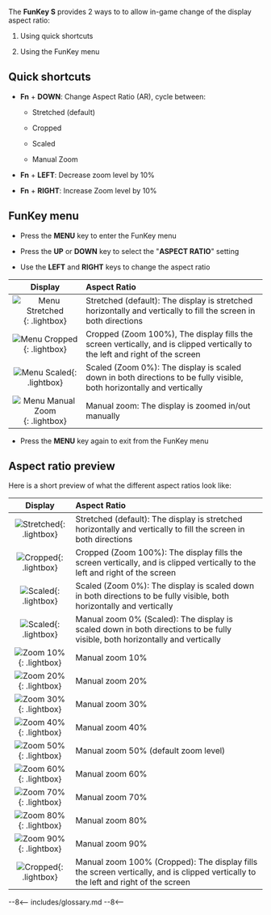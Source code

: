 The **FunKey S** provides 2 ways to to allow in-game change of the
display aspect ratio:

 1. Using quick shortcuts

 2. Using the FunKey menu

## Quick shortcuts

 - **Fn** + **DOWN**: Change Aspect Ratio (AR), cycle between:

    - Stretched (default)

    - Cropped

    - Scaled

    - Manual Zoom

 - **Fn** + **LEFT**: Decrease zoom level by 10%

 - **Fn** + **RIGHT**: Increase Zoom level by 10%

## FunKey menu

 - Press the **MENU** key to enter the FunKey menu

 - Press the **UP** or **DOWN** key to select the "**ASPECT RATIO**" setting

 - Use the **LEFT** and **RIGHT** keys to change the aspect ratio

| **Display**                                                           | **Aspect Ratio**                                                                                                             |
|:---------------------------------------------------------------------:|:-----------------------------------------------------------------------------------------------------------------------------|
| ![Menu Stretched](/assets/images/Menu_Stretched.png){: .lightbox}     | Stretched (default): The display is stretched horizontally and vertically to fill the screen in both directions              |
| ![Menu Cropped](/assets/images/Menu_Cropped.png){: .lightbox}         | Cropped (Zoom 100%), The display fills the screen vertically, and is clipped vertically to the left and right of the screen  |
| ![Menu Scaled](/assets/images/Menu_Scaled.png){: .lightbox}           | Scaled (Zoom 0%): The display is scaled down in both directions to be fully visible, both horizontally and vertically        |
| ![Menu Manual Zoom](/assets/images/Menu_Manual_Zoom.png){: .lightbox} | Manual zoom: The display is zoomed in/out manually                                                                           |

 - Press the **MENU** key again to exit from the FunKey menu

## Aspect ratio preview

Here is a short preview of what the different aspect ratios look like:

| **Display**                                             | **Aspect Ratio**                                                                                                                   |
|:-------------------------------------------------------:|:-----------------------------------------------------------------------------------------------------------------------------------|
| ![Stretched](/assets/images/Stretched.png){: .lightbox} | Stretched (default): The display is stretched horizontally and vertically to fill the screen in both directions                    |
| ![Cropped](/assets/images/Cropped.png){: .lightbox}     | Cropped (Zoom 100%): The display fills the screen vertically, and is clipped vertically to the left and right of the screen        |
| ![Scaled](/assets/images/Scaled.png){: .lightbox}       | Scaled (Zoom 0%): The display is scaled down in both directions to be fully visible, both horizontally and vertically              |
| ![Scaled](/assets/images/Scaled.png){: .lightbox}       | Manual zoom 0% (Scaled): The display is scaled down in both directions to be fully visible, both horizontally and vertically       |
| ![Zoom 10%](/assets/images/Zoom10.png){: .lightbox}     | Manual zoom 10%                                                                                                                    |
| ![Zoom 20%](/assets/images/Zoom20.png){: .lightbox}     | Manual zoom 20%                                                                                                                    |
| ![Zoom 30%](/assets/images/Zoom30.png){: .lightbox}     | Manual zoom 30%                                                                                                                    |
| ![Zoom 40%](/assets/images/Zoom40.png){: .lightbox}     | Manual zoom 40%                                                                                                                    |
| ![Zoom 50%](/assets/images/Zoom50.png){: .lightbox}     | Manual zoom 50% (default zoom level)                                                                                               |
| ![Zoom 60%](/assets/images/Zoom60.png){: .lightbox}     | Manual zoom 60%                                                                                                                    |
| ![Zoom 70%](/assets/images/Zoom70.png){: .lightbox}     | Manual zoom 70%                                                                                                                    |
| ![Zoom 80%](/assets/images/Zoom80.png){: .lightbox}     | Manual zoom 80%                                                                                                                    |
| ![Zoom 90%](/assets/images/Zoom90.png){: .lightbox}     | Manual zoom 90%                                                                                                                    |
| ![Cropped](/assets/images/Cropped.png){: .lightbox}     | Manual zoom 100% (Cropped): The display fills the screen vertically, and is clipped vertically to the left and right of the screen |

--8<--
includes/glossary.md
--8<--
